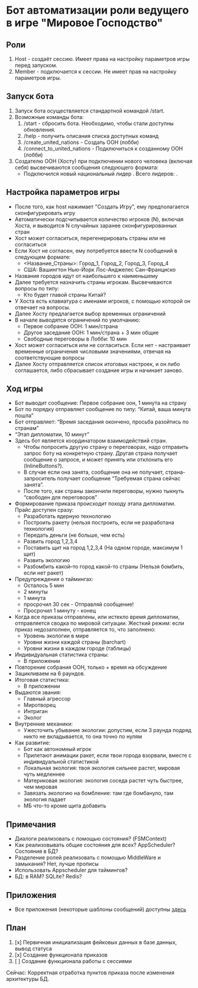 # Бот автоматизации роли ведущего в игре "Мировое Господство"

## Роли

1. Host - создаёт сессию. Имеет права на настройку параметров игры перед запуском.
2. Member - подключается к сессии. Не имеет прав на настройку параметров игры.

## Запуск бота

1. Запуск бота осуществляется стандартной командой /start.
2. Возможные команды бота:
    1. /start - сбросить бота. Необходимо, чтобы стали доступны обновления.
    2. /help - получить описания списка доступных команд
    3. /create_united_nations - Создать ООН (лобби)
    4. /connect_to_united_nations - Подключиться к созданному ООН (лобби)
3. Создателю ООН (Хосту) при подключении нового человека (включая себя) высвечиваются
    сообщения следующего формата:
    - Подключился новый национальный лидер <username>. Всего лидеров: <N>.

## Настройка параметров игры

- После того, как host нажимает "Создать Игру", ему предполагается сконфигурировать игру
- Автоматически подсчитывается количество игроков (N), включая Хоста,
    и выводится N случайных заранее сконфигурированных стран
- Хост может согласиться, перегенерировать страны или не согласиться
- Если Хост не согласен, ему потребуется ввести N сообщений в следующем формате:
    - <Название_Страны>: Город_1, Город_2, Город_3, Город_4
    - США: Вашингтон Нью-Йорк Лос-Анджелес Сан-Франциско
- Названия городов идут от наибольшего к наименьшему
- Далее требуется назначить страны игрокам. Высвечиваются вопросы по типу:
    - Кто будет главой страны Китай?
- У Хоста есть клавиатура с именами игроков, с помощью которой он отвечает на вопросы.
- Далее Хосту предлагается выбор временных ограничений
- В начале выводятся ограничений по умолчанию:
    - Первое собрание ООН: 1 мин/страна
    - Другое заседание ООН: 1 мин/страна + 3 мин общие
    - Свободные переговоры в Лобби: 10 мин
- Хост может согласиться или не согласиться. Если нет - настраивает временные ограничения
    числовыми значениями, отвечая на соответствующие вопросы
- Далее Хосту отправляется список итоговых настроек, и он либо соглашается,
    либо сбрасывает создание игры и начинает заново.

## Ход игры

- Бот выводит сообщение: Первое собрание оон, 1 минута на страну
- Бот  по порядку отправляет сообщение по типу: “Китай, ваша минута пошла”
- Бот отправляет: “Время заседания окончено, просьба разойтись по странам”
- “Этап дипломатии, 10 минут”
- Здесь бот является координатором взаимодействий стран.
    - Чтобы попросить другую страну о переговорах, надо отправить запрос боту на конкретную страну. Другая страна получает сообщение о запросе, и может принять или отклонить его (InlineButtons?).
    - В случае если она занята, сообщение она не получает, страна-запроситель получает сообщение “Требуемая страна сейчас занята”.
    - После того, как страны закончили переговоры, нужно тыкнуть “свободен для переговоров”
- Формирование приказа происходит походу этапа дипломатии. Прайс доступен сразу:
    - Разработать ядерную технологию
    - Построить ракету (нельзя построить, если не разработана технология)
    - Передать деньги (не больше, чем есть)
    - Развить город 1,2,3,4
    - Поставить щит на город 1,2,3,4 (На одном городе, максимум 1 щит)
    - Развить экологию
    - Разбомбить какой–то город какой-то страны (Нельзя бомбить, если нет ракет)
- Предупреждения о таймингах:
    - Осталось 5 мин
    - 2 минуты
    - 1 минута
    - просрочил 30 сек - Отправляй сообщение!
    - Просрочил 1 минуту - конец
- Когда все приказы отправлены, или истекло время дипломатии, отправляется сводка по мировой ситуации. Жесткий режим: если приказ недозаполнен, отправляется то, что заполнено:
    - Уровень экологии в мире
    - Уровни жизни каждой страны (barchart)
    - Уровни жизни в каждом городе (таблицы)
- Индивидуальная статистика страны:
    - В приложении
- Повторение собрания ООН, только + время на обсуждение
- Зацикливаем на 6 раундов.
- Итоговая статистика:
    - В приложении
- Выдаются звания:
    - Главный агрессор
    - Миротворец
    - Интриган
    - Эколог
- Внутренние механики:
    - Ужесточить убывание экологии: допустим, если 3 раунда подряд никто не вкладывается, то она точно по нулям
- Как развитие:
    - Бот как автономный игрок
    - Прилетают анимации ракет, если твои города взорвали, вместе с индивидуальной статистикой
    - Локальная экология: твоя экология сильнее растет, мировая чуть медленнее
    - Материковая экология: экология соседа растет чуть быстрее, чем мировая
    - Завязать экологию на бомбление: там где бомбануло, там экология падает
    - МБ что-то кроме щита добавить

## Примечания

- Диалоги реализовать с помощью состояния? (FSMContext)
- Как реализовывать общие состояния для всех? AppScheduler? Состояния в БД?
- Разделение ролей реализовать с помощью MiddleWare и замыкания? Нет, лучше прописы
- Использовать Appscheduler для таймингов?
- БД: в RAM? SQLite? Redis?

## Приложения
- Все приложения (некоторые шаблоны сообщений) доступны [здесь](https://docs.google.com/document/d/1yT7HXiv8WFPXGPJRs9FgIYt1yvzAjAVVEuHLa6oIrZA/edit#)

## План
1. [x] Первичная инициализация фейковых данных в базе данных, вывод статуса
2. [x] Создание функционала приказов
3. [ ] Создание функционала работы с сессиями

Сейчас: Корректная отработка пунктов приказа после изменения архитектуры БД.
